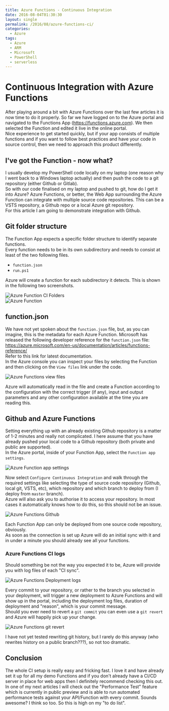 ```yaml
---
title: Azure Functions - Continuous Integration
date: 2016-08-04T01:30:30
layout: single
permalink: /2016/08/azure-functions-ci/
categories:
  - Azure
tags:
  - Azure
  - ARM
  - Microsoft
  - PowerShell
  - serverless
---
```


# Continuous Integration with Azure Functions

After playing around a bit with Azure Functions over the last few articles it is now time to do it properly.
So far we have logged on to the Azure portal and navigated to the Functions App (<https://functions.azure.com>). We then selected the Function and edited it live in the online portal. <br>
Nice experience to get started quickly, but if your app consists of multiple functions and if you want to follow best practices and have your code in source control, then we need to approach this product differently.

<!--more-->

## I've got the Function - now what?

I usually develop my PowerShell code locally on my laptop (one reason why I went back to a Windows laptop actually) and then push the code to a git repository (either Github or Gitlab). <br>
So with our code finalised on my laptop and pushed to git, how do I get it into Azure? 
Azure Functions, or better, the Web App surrounding the Azure Function can integrate with multiple source code repositories. This can be a VSTS repository, a Github repo or a local Azure git repository. <br>
For this article I am going to demonstrate integration with Github.

## Git folder structure

The Function App expects a specific folder structure to identify separate functions. <br>
Every function needs to be in its own subdirectory and needs to consist at least of the two following files.

- `function.json`
- `run.ps1`

Azure will create a function for each subdirectory it detects. This is shown in the following two screenshots.<br>

![Azure Function CI Folders](/media/2016/08/git_structure.png)
<br>
![Azure Function](/media/2016/08/azure_functions.png)

## function.json

We have not yet spoken about the `function.json` file, but, as you can imagine, this is the metadata for each Azure Function.
Microsoft has released the following developer reference for the `function.json` file: <https://azure.microsoft.com/en-us/documentation/articles/functions-reference/> <br>
Refer to this link for latest documentation. <br>
In the Azure console you can inspect your files by selecting the Function and then clicking on the `View files` link under the code.

![Azure Functions view files](/media/2016/08/azure_function_view_files.png)

Azure will automatically read in the file and create a Function according to the configuration with the correct trigger (if any), input and output parameters and any other configuration available at the time you are reading this. 

## Github and Azure Functions

Setting everything up with an already existing Github repository is a matter of 1-2 minutes and really not complicated. I here assume that you have already pushed your local code to a Github repository (both private and public are supported). <br>
In the Azure portal, inside of your Function App, select the `Function app settings`.

![Azure Function app settings](/media/2016/08/function_app_setting.png)

Now select `Configure Continuous Integration` and walk through the required settings like selecting the type of source code repository (Github, local git, VSTS, etc), which repository and which branch to deploy from (I deploy from `master` branch). <br>
Azure will also ask you to authorise it to access your repository. In most cases it automatically knows how to do this, so this should not be an issue.

![Azure Functions Github](/media/2016/08/azurefunctions_ci.png)

Each Function App can only be deployed from one source code repository, obviously. <br>
As soon as the connection is set up Azure will do an initial sync with it and in under a minute you should already see all your functions.

### Azure Functions CI logs

Should something be not the way you expected it to be, Azure will provide you with log files of each "CI sync". 

![Azure Functions Deployment logs](/media/2016/08/azure_functions_deployment_logs.png)

Every commit to your repository, or rather to the branch you selected in your deployment, will trigger a new deployment to Azure Functions and will show up in the portal, including the deployment log files, duration of deployment and "reason", which is your commit message. <br>
Should you ever need to revert a `git commit` you can even use a `git revert` and Azure will happily pick up your change.

![Azure Functions git revert](/media/2016/08/azure_functions_git_revert.png)

I have not yet tested rewriting git history, but I rarely do this anyway (who rewrites history on a public branch???), so not too dramatic.

## Conclusion

The whole CI setup is really easy and fricking fast. I love it and have already set it up for all my demo Functions and if you don't already have a CI/CD server in place for web apps then I definitely recommend checking this out.
In one of my next articles I will check out the "Performance Test" feature which is currently in public preview and is able to run automated performance tests against your API/Function with every commit. Sounds awesome? I think so too. So this is high on my "to do list". 
